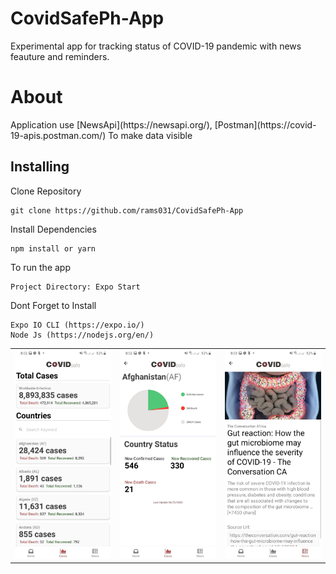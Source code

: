 # CovidSafePh-App
<p>Experimental app for tracking status of COVID-19 pandemic with news feauture and reminders. </p>

# About
<p> Application use [NewsApi](https://newsapi.org/), [Postman](https://covid-19-apis.postman.com/) To make data visible </p>

## Installing
Clone Repository
```
git clone https://github.com/rams031/CovidSafePh-App
```
Install Dependencies
```
npm install or yarn
```
To run the app
```
Project Directory: Expo Start
```
Dont Forget to Install
```
Expo IO CLI (https://expo.io/)
Node Js (https://nodejs.org/en/)
```

|                                 |                             |                              |
| :-----------------------------: | :-------------------------: | :--------------------------: |
| ![img-1](components/test1.jpg '1') | ![img-2](components/test2.jpg '2') | ![img-3](components/test3.jpg '3') |


